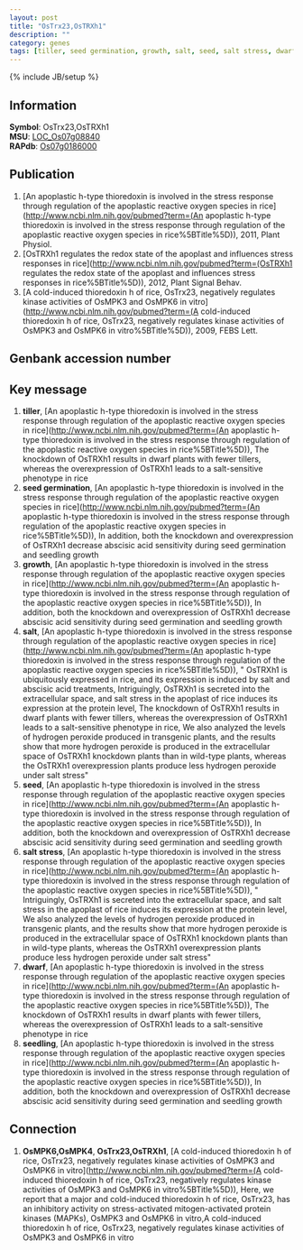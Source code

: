 ```yaml
---
layout: post
title: "OsTrx23,OsTRXh1"
description: ""
category: genes
tags: [tiller, seed germination, growth, salt, seed, salt stress, dwarf, seedling]
---
```

{% include JB/setup %}

## Information
__Symbol__: OsTrx23,OsTRXh1  
__MSU__: [LOC_Os07g08840](http://rice.plantbiology.msu.edu/cgi-bin/ORF_infopage.cgi?orf=LOC_Os07g08840)  
__RAPdb__: [Os07g0186000](http://rapdb.dna.affrc.go.jp/viewer/gbrowse_details/irgsp1?name=Os07g0186000)  

## Publication
1. [An apoplastic h-type thioredoxin is involved in the stress response through regulation of the apoplastic reactive oxygen species in rice](http://www.ncbi.nlm.nih.gov/pubmed?term=(An apoplastic h-type thioredoxin is involved in the stress response through regulation of the apoplastic reactive oxygen species in rice%5BTitle%5D)), 2011, Plant Physiol.
2. [OsTRXh1 regulates the redox state of the apoplast and influences stress responses in rice](http://www.ncbi.nlm.nih.gov/pubmed?term=(OsTRXh1 regulates the redox state of the apoplast and influences stress responses in rice%5BTitle%5D)), 2012, Plant Signal Behav.
3. [A cold-induced thioredoxin h of rice, OsTrx23, negatively regulates kinase activities of OsMPK3 and OsMPK6 in vitro](http://www.ncbi.nlm.nih.gov/pubmed?term=(A cold-induced thioredoxin h of rice, OsTrx23, negatively regulates kinase activities of OsMPK3 and OsMPK6 in vitro%5BTitle%5D)), 2009, FEBS Lett.

## Genbank accession number

## Key message
1. __tiller__, [An apoplastic h-type thioredoxin is involved in the stress response through regulation of the apoplastic reactive oxygen species in rice](http://www.ncbi.nlm.nih.gov/pubmed?term=(An apoplastic h-type thioredoxin is involved in the stress response through regulation of the apoplastic reactive oxygen species in rice%5BTitle%5D)),  The knockdown of OsTRXh1 results in dwarf plants with fewer tillers, whereas the overexpression of OsTRXh1 leads to a salt-sensitive phenotype in rice
2. __seed germination__, [An apoplastic h-type thioredoxin is involved in the stress response through regulation of the apoplastic reactive oxygen species in rice](http://www.ncbi.nlm.nih.gov/pubmed?term=(An apoplastic h-type thioredoxin is involved in the stress response through regulation of the apoplastic reactive oxygen species in rice%5BTitle%5D)),  In addition, both the knockdown and overexpression of OsTRXh1 decrease abscisic acid sensitivity during seed germination and seedling growth
3. __growth__, [An apoplastic h-type thioredoxin is involved in the stress response through regulation of the apoplastic reactive oxygen species in rice](http://www.ncbi.nlm.nih.gov/pubmed?term=(An apoplastic h-type thioredoxin is involved in the stress response through regulation of the apoplastic reactive oxygen species in rice%5BTitle%5D)),  In addition, both the knockdown and overexpression of OsTRXh1 decrease abscisic acid sensitivity during seed germination and seedling growth
4. __salt__, [An apoplastic h-type thioredoxin is involved in the stress response through regulation of the apoplastic reactive oxygen species in rice](http://www.ncbi.nlm.nih.gov/pubmed?term=(An apoplastic h-type thioredoxin is involved in the stress response through regulation of the apoplastic reactive oxygen species in rice%5BTitle%5D)), " OsTRXh1 is ubiquitously expressed in rice, and its expression is induced by salt and abscisic acid treatments, Intriguingly, OsTRXh1 is secreted into the extracellular space, and salt stress in the apoplast of rice induces its expression at the protein level, The knockdown of OsTRXh1 results in dwarf plants with fewer tillers, whereas the overexpression of OsTRXh1 leads to a salt-sensitive phenotype in rice, We also analyzed the levels of hydrogen peroxide produced in transgenic plants, and the results show that more hydrogen peroxide is produced in the extracellular space of OsTRXh1 knockdown plants than in wild-type plants, whereas the OsTRXh1 overexpression plants produce less hydrogen peroxide under salt stress"
5. __seed__, [An apoplastic h-type thioredoxin is involved in the stress response through regulation of the apoplastic reactive oxygen species in rice](http://www.ncbi.nlm.nih.gov/pubmed?term=(An apoplastic h-type thioredoxin is involved in the stress response through regulation of the apoplastic reactive oxygen species in rice%5BTitle%5D)),  In addition, both the knockdown and overexpression of OsTRXh1 decrease abscisic acid sensitivity during seed germination and seedling growth
6. __salt stress__, [An apoplastic h-type thioredoxin is involved in the stress response through regulation of the apoplastic reactive oxygen species in rice](http://www.ncbi.nlm.nih.gov/pubmed?term=(An apoplastic h-type thioredoxin is involved in the stress response through regulation of the apoplastic reactive oxygen species in rice%5BTitle%5D)), " Intriguingly, OsTRXh1 is secreted into the extracellular space, and salt stress in the apoplast of rice induces its expression at the protein level, We also analyzed the levels of hydrogen peroxide produced in transgenic plants, and the results show that more hydrogen peroxide is produced in the extracellular space of OsTRXh1 knockdown plants than in wild-type plants, whereas the OsTRXh1 overexpression plants produce less hydrogen peroxide under salt stress"
7. __dwarf__, [An apoplastic h-type thioredoxin is involved in the stress response through regulation of the apoplastic reactive oxygen species in rice](http://www.ncbi.nlm.nih.gov/pubmed?term=(An apoplastic h-type thioredoxin is involved in the stress response through regulation of the apoplastic reactive oxygen species in rice%5BTitle%5D)),  The knockdown of OsTRXh1 results in dwarf plants with fewer tillers, whereas the overexpression of OsTRXh1 leads to a salt-sensitive phenotype in rice
8. __seedling__, [An apoplastic h-type thioredoxin is involved in the stress response through regulation of the apoplastic reactive oxygen species in rice](http://www.ncbi.nlm.nih.gov/pubmed?term=(An apoplastic h-type thioredoxin is involved in the stress response through regulation of the apoplastic reactive oxygen species in rice%5BTitle%5D)),  In addition, both the knockdown and overexpression of OsTRXh1 decrease abscisic acid sensitivity during seed germination and seedling growth

## Connection
1. __OsMPK6,OsMPK4__, __OsTrx23,OsTRXh1__, [A cold-induced thioredoxin h of rice, OsTrx23, negatively regulates kinase activities of OsMPK3 and OsMPK6 in vitro](http://www.ncbi.nlm.nih.gov/pubmed?term=(A cold-induced thioredoxin h of rice, OsTrx23, negatively regulates kinase activities of OsMPK3 and OsMPK6 in vitro%5BTitle%5D)),  Here, we report that a major and cold-induced thioredoxin h of rice, OsTrx23, has an inhibitory activity on stress-activated mitogen-activated protein kinases (MAPKs), OsMPK3 and OsMPK6 in vitro,A cold-induced thioredoxin h of rice, OsTrx23, negatively regulates kinase activities of OsMPK3 and OsMPK6 in vitro


